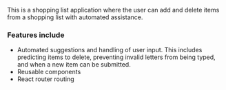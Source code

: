 This is a shopping list application where the user can add and delete items from a shopping list
with automated assistance.

### Features include
  - Automated suggestions and handling of user input. This includes predicting items to delete, preventing invalid letters from being typed, and when a new item can be submitted.
  - Reusable components
  - React router routing

